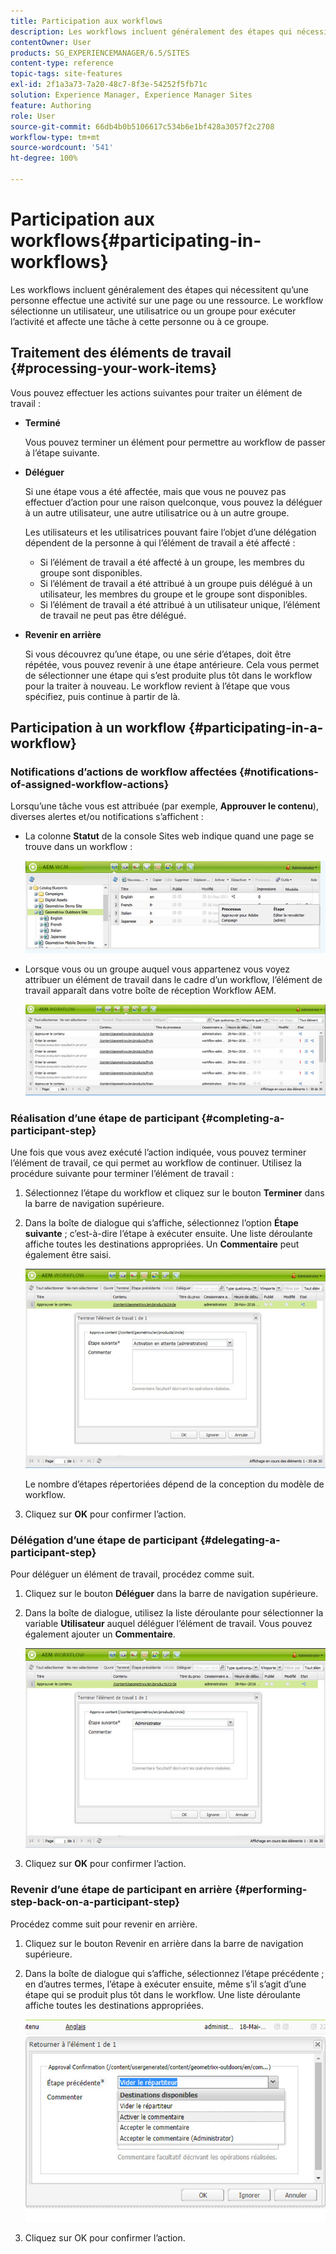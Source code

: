 ```yaml
---
title: Participation aux workflows
description: Les workflows incluent généralement des étapes qui nécessitent qu’une personne effectue une activité sur une page ou une ressource. Le workflow sélectionne un utilisateur, une utilisatrice ou un groupe pour exécuter l’activité et affecte une tâche à cette personne ou à ce groupe.
contentOwner: User
products: SG_EXPERIENCEMANAGER/6.5/SITES
content-type: reference
topic-tags: site-features
exl-id: 2f1a3a73-7a20-48c7-8f3e-54252f5fb71c
solution: Experience Manager, Experience Manager Sites
feature: Authoring
role: User
source-git-commit: 66db4b0b5106617c534b6e1bf428a3057f2c2708
workflow-type: tm+mt
source-wordcount: '541'
ht-degree: 100%

---
```


# Participation aux workflows{#participating-in-workflows}

Les workflows incluent généralement des étapes qui nécessitent qu’une personne effectue une activité sur une page ou une ressource. Le workflow sélectionne un utilisateur, une utilisatrice ou un groupe pour exécuter l’activité et affecte une tâche à cette personne ou à ce groupe.

## Traitement des éléments de travail {#processing-your-work-items}

Vous pouvez effectuer les actions suivantes pour traiter un élément de travail :

* **Terminé**

  Vous pouvez terminer un élément pour permettre au workflow de passer à l’étape suivante.

* **Déléguer**

  Si une étape vous a été affectée, mais que vous ne pouvez pas effectuer d’action pour une raison quelconque, vous pouvez la déléguer à un autre utilisateur, une autre utilisatrice ou à un autre groupe.

  Les utilisateurs et les utilisatrices pouvant faire l’objet d’une délégation dépendent de la personne à qui l’élément de travail a été affecté :

   * Si l’élément de travail a été affecté à un groupe, les membres du groupe sont disponibles.
   * Si l’élément de travail a été attribué à un groupe puis délégué à un utilisateur, les membres du groupe et le groupe sont disponibles.
   * Si l’élément de travail a été attribué à un utilisateur unique, l’élément de travail ne peut pas être délégué.

* **Revenir en arrière**

  Si vous découvrez qu’une étape, ou une série d’étapes, doit être répétée, vous pouvez revenir à une étape antérieure. Cela vous permet de sélectionner une étape qui s’est produite plus tôt dans le workflow pour la traiter à nouveau. Le workflow revient à l’étape que vous spécifiez, puis continue à partir de là.

## Participation à un workflow {#participating-in-a-workflow}

### Notifications d’actions de workflow affectées {#notifications-of-assigned-workflow-actions}

Lorsqu’une tâche vous est attribuée (par exemple, **Approuver le contenu**), diverses alertes et/ou notifications s’affichent :

* La colonne **Statut** de la console Sites web indique quand une page se trouve dans un workflow :

  ![workflowstatus-1](assets/workflowstatus-1.png)

* Lorsque vous ou un groupe auquel vous appartenez vous voyez attribuer un élément de travail dans le cadre d’un workflow, l’élément de travail apparaît dans votre boîte de réception Workflow AEM.

  ![workflowinbox](assets/workflowinbox.png)

### Réalisation d’une étape de participant {#completing-a-participant-step}

Une fois que vous avez exécuté l’action indiquée, vous pouvez terminer l’élément de travail, ce qui permet au workflow de continuer. Utilisez la procédure suivante pour terminer l’élément de travail :

1. Sélectionnez l’étape du workflow et cliquez sur le bouton **Terminer** dans la barre de navigation supérieure.
1. Dans la boîte de dialogue qui s’affiche, sélectionnez l’option **Étape suivante** ; c’est-à-dire l’étape à exécuter ensuite. Une liste déroulante affiche toutes les destinations appropriées. Un **Commentaire** peut également être saisi.

   ![workflowcomplete](assets/workflowcomplete.png)

   Le nombre d’étapes répertoriées dépend de la conception du modèle de workflow.

1. Cliquez sur **OK** pour confirmer l’action.

### Délégation d’une étape de participant {#delegating-a-participant-step}

Pour déléguer un élément de travail, procédez comme suit.

1. Cliquez sur le bouton **Déléguer** dans la barre de navigation supérieure.
1. Dans la boîte de dialogue, utilisez la liste déroulante pour sélectionner la variable **Utilisateur** auquel déléguer l’élément de travail. Vous pouvez également ajouter un **Commentaire**.

   ![workflowdelegate](assets/workflowdelegate.png)

1. Cliquez sur **OK** pour confirmer l’action.

### Revenir d’une étape de participant en arrière {#performing-step-back-on-a-participant-step}

Procédez comme suit pour revenir en arrière.

1. Cliquez sur le bouton Revenir en arrière dans la barre de navigation supérieure.
1. Dans la boîte de dialogue qui s’affiche, sélectionnez l’étape précédente ; en d’autres termes, l’étape à exécuter ensuite, même s’il s’agit d’une étape qui se produit plus tôt dans le workflow. Une liste déroulante affiche toutes les destinations appropriées.

   ![screen_shot_2018-08-10at155325](assets/screen_shot_2018-08-10at155325.jpg)

1. Cliquez sur OK pour confirmer l’action.
